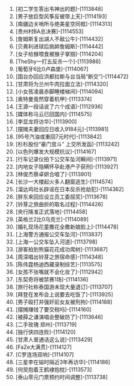 
1. [初二学生答出韦神出的题]-[1113848]
1. [男子放巨型风筝反被带上天]-[1114193]
1. [南疆边关哨所与绝美星空同框]-[1114313]
1. [贵州村BA总决赛]-[1114553]
1. [詹姆斯复出湖人不敌公牛]-[1114432]
1. [贝弗利进球后挑衅詹姆斯]-[1114442]
1. [女子给猴喂食被猴子掌掴]-[1114204]
1. [TheShy一打五反杀一个]-[1113986]
1. [葡萄牙6比0卢森堡]-[1114067]
1. [国台办回应洪都拉斯与台当局“断交”]-[1114472]
1. [甘肃将为兰州牛肉拉面立法]-[1114320]
1. [小女孩凌晨赤脚睡楼梯间]-[1114094]
1. [奥特曼竟然穿着机甲]-[1113374]
1. [王源一段话说了六个成语]-[1112936]
1. [媒体称马云已回国内]-[1114575]
1. [李显龙将访华]-[1113900]
1. [摆摊夫妻回应日收入9184元]-[1113981]
1. [95号汽油或重回7元时代]-[1113842]
1. [杉杉股份“豪门宫斗” 上交所发函]-[1113242]
1. [以色列爆发大规模抗议]-[1114167]
1. [行车记录仪拍下公交车坠河瞬间]-[1113971]
1. [内地女子隐瞒怀孕赴港产子获刑]-[1113927]
1. [林俊杰蔡卓妍合唱了]-[1113901]
1. [长沙一大楼起火多人翻窗逃生]-[1114574]
1. [溜达鸡社长辟谣在日本反杀抢劫犯]-[1114362]
1. [胖东来回应设立员工委屈奖]-[1113678]
1. [铃芽之旅曲折的取名过程]-[1114426]
1. [央行降准正式落地]-[1114458]
1. [英格兰2比0乌克兰]-[1114089]
1. [婚礼现场花童撒花全撒新娘脸上]-[1114478]
1. [上海警方通报公交车坠河]-[1113837]
1. [上海一公交车坠入河道]-[1113798]
1. [游客拍到熊猫花花成功爬树]-[1113687]
1. [周深唱出铃芽之旅宿命感]-[1114348]
1. [陈伟霆杨迪西藏录制综艺]-[1113575]
1. [女孩不张嘴就不会化妆了]-[1112942]
1. [东契奇将被禁赛1场]-[1114136]
1. [旅行社称泰国游未现大量退订]-[1113707]
1. [拜登在发布会上说要去吃饭了]-[1113925]
1. [男子殴打并强奸前女友被刑拘]-[1114188]
1. [摆摊赚钱了要交税吗]-[1114160]
1. [被薛之谦演唱会整破防了]-[1113646]
1. [二手玫瑰 郑州]-[1113719]
1. [独行侠四连败]-[1114120]
1. [甘肃人普通话这么说]-[1113429]
1. [FaZe大满贯]-[1114127]
1. [C罗连场双响]-[1114107]
1. [三星李在镕时隔近3年再访华]-[1114186]
1. [何炅抱着王鹤棣抱枕]-[1113573]
1. [泰山零元门票预约时间调整]-[1113738]